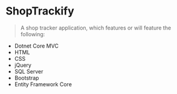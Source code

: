 # ShopTrackify

> A shop tracker application, which features or will feature the following:

* Dotnet Core MVC
* HTML
* CSS
* jQuery
* SQL Server
* Bootstrap
* Entity Framework Core